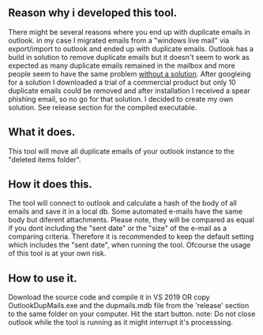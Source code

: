 ## Reason why i developed this tool.

There might be several reasons where you end up with duplicate emails in outlook. in my case I migrated emails from a "windows live mail" via export/import to outlook and ended up with duplicate emails.
Outlook has a build in solution to remove duplicate emails but it doesn't seem to work as expected as many duplicate emails remained in the mailbox and more people seem to have the same problem [without a solution](https://answers.microsoft.com/en-us/msoffice/forum/msoffice_outlook-mso_other-mso_2010/outlook-2010-clean-up-folder-doesnt-work/3d48233a-f3a0-44fa-bb67-dfd393e2e165?page=4).
After googleing for a solution I downloaded a trial of a commercial product but only 10 duplicate emails could be removed and after installation I received a spear phishing email, so no go for that solution.
I decided to create my own solution. See release section for the compiled executable.



## What it does.

This tool will move all duplicate emails of your outlook instance to the "deleted items folder". 



## How it does this.

The tool will connect to outlook and calculate a hash of the body of all emails and save it in a local db.
Some automated e-mails have the same body but diferent attachments. Please note, they will be compared as equal if you dont including the "sent date" or the "size" of the e-mail as a comparing criteria. 
Therefore it is recommended to keep the default setting which includes the "sent date", when running the tool.
Ofcourse the usage of this tool is at your own risk.



## How to use it.

Download the source code and compile it in VS 2019 OR copy OutlookDupMails.exe and the dupmails.mdb file from the 'release' section to the same folder on your computer. 
Hit the start button. 
note: Do not close outlook while the tool is running as it might interrupt it's processsing.
